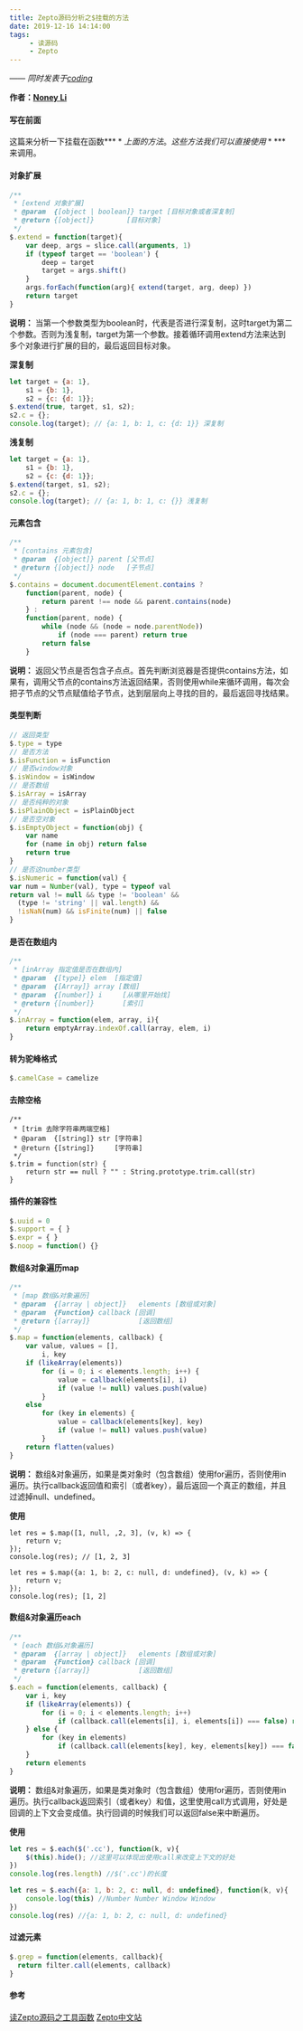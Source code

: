 ```yaml
---
title: Zepto源码分析之$挂载的方法
date: 2019-12-16 14:14:00
tags:
     - 读源码
     - Zepto
---
```


[Noney Li]: https://github.com/noney/ "noneyli"

*—— 同时发表于[coding](http://noney.coding.me/)*

__作者：[Noney Li]__

#### 写在前面

这篇来分析一下挂载在函数**$**上面的方法。这些方法我们可以直接使用**$**来调用。

#### 对象扩展

```javascript
/**
 * [extend 对象扩展]
 * @param  {[object | boolean]} target [目标对象或者深复制]
 * @return {[object]}        [目标对象]
 */
$.extend = function(target){
	var deep, args = slice.call(arguments, 1)
	if (typeof target == 'boolean') {
		deep = target
		target = args.shift()
	}
	args.forEach(function(arg){ extend(target, arg, deep) })
	return target
}
```

**说明：** 当第一个参数类型为boolean时，代表是否进行深复制，这时target为第二个参数。否则为浅复制，target为第一个参数。接着循环调用extend方法来达到多个对象进行扩展的目的，最后返回目标对象。
<!-- more -->
**深复制**

```javascript
let target = {a: 1},
    s1 = {b: 1},
    s2 = {c: {d: 1}};
$.extend(true, target, s1, s2);
s2.c = {};
console.log(target); // {a: 1, b: 1, c: {d: 1}} 深复制
```

**浅复制**

```javascript
let target = {a: 1},
    s1 = {b: 1},
    s2 = {c: {d: 1}};
$.extend(target, s1, s2);
s2.c = {};
console.log(target); // {a: 1, b: 1, c: {}} 浅复制
```

#### 元素包含

```javascript
/**
 * [contains 元素包含]
 * @param  {[object]} parent [父节点]
 * @return {[object]} node   [子节点]
 */
$.contains = document.documentElement.contains ?
	function(parent, node) {
		return parent !== node && parent.contains(node)
	} :
	function(parent, node) {
		while (node && (node = node.parentNode))
			if (node === parent) return true
		return false
	}
```

**说明：** 返回父节点是否包含子点点。首先判断浏览器是否提供contains方法，如果有，调用父节点的contains方法返回结果，否则使用while来循环调用，每次会把子节点的父节点赋值给子节点，达到层层向上寻找的目的，最后返回寻找结果。

#### 类型判断

```javascript
// 返回类型
$.type = type
// 是否方法
$.isFunction = isFunction
// 是否window对象
$.isWindow = isWindow
// 是否数组
$.isArray = isArray
// 是否纯粹的对象
$.isPlainObject = isPlainObject
// 是否空对象
$.isEmptyObject = function(obj) {
	var name
	for (name in obj) return false
	return true
}
// 是否这number类型
$.isNumeric = function(val) {
var num = Number(val), type = typeof val
return val != null && type != 'boolean' &&
  (type != 'string' || val.length) &&
  !isNaN(num) && isFinite(num) || false
}
```

#### 是否在数组内

```javascript
/**
 * [inArray 指定值是否在数组内]
 * @param  {[type]} elem  [指定值]
 * @param  {[Array]} array [数组]
 * @param  {[number]} i     [从哪里开始找]
 * @return {[number]}       [索引]
 */
$.inArray = function(elem, array, i){
	return emptyArray.indexOf.call(array, elem, i)
}
```

#### 转为驼峰格式

```javascript
$.camelCase = camelize
```

#### 去除空格

```
/**
 * [trim 去除字符串两端空格]
 * @param  {[string]} str [字符串]
 * @return {[string]}     [字符串]
 */
$.trim = function(str) {
	return str == null ? "" : String.prototype.trim.call(str)
}
```

#### 插件的兼容性

```javascript
$.uuid = 0
$.support = { }
$.expr = { }
$.noop = function() {}
```

#### 数组&对象遍历map

```javascript
/**
 * [map 数组&对象遍历]
 * @param  {[array | object]}   elements [数组或对象]
 * @param  {Function} callback [回调]
 * @return {[array]}            [返回数组]
 */
$.map = function(elements, callback) {
	var value, values = [],
		i, key
	if (likeArray(elements))
		for (i = 0; i < elements.length; i++) {
			value = callback(elements[i], i)
			if (value != null) values.push(value)
		}
	else
		for (key in elements) {
			value = callback(elements[key], key)
			if (value != null) values.push(value)
		}
	return flatten(values)
}
```

**说明：** 数组&对象遍历，如果是类对象时（包含数组）使用for遍历，否则使用in遍历。执行callback返回值和索引（或者key），最后返回一个真正的数组，并且过滤掉null、undefined。

**使用**

```
let res = $.map([1, null, ,2, 3], (v, k) => {
    return v;
});
console.log(res); // [1, 2, 3]

let res = $.map({a: 1, b: 2, c: null, d: undefined}, (v, k) => {
    return v;
});
console.log(res); [1, 2]
```

#### 数组&对象遍历each

```javascript
/**
 * [each 数组&对象遍历]
 * @param  {[array | object]}   elements [数组或对象]
 * @param  {Function} callback [回调]
 * @return {[array]}            [返回数组]
 */
$.each = function(elements, callback) {
	var i, key
	if (likeArray(elements)) {
		for (i = 0; i < elements.length; i++)
			if (callback.call(elements[i], i, elements[i]) === false) return elements
	} else {
		for (key in elements)
			if (callback.call(elements[key], key, elements[key]) === false) return elements
	}
	return elements
}
```

**说明：** 数组&对象遍历，如果是类对象时（包含数组）使用for遍历，否则使用in遍历。执行callback返回索引（或者key）和值，这里使用call方式调用，好处是回调的上下文会变成值。执行回调的时候我们可以返回false来中断遍历。

**使用**

```javascript
let res = $.each($('.cc'), function(k, v){
    $(this).hide(); //这里可以体现出使用call来改变上下文的好处
})
console.log(res.length) //$('.cc')的长度

let res = $.each({a: 1, b: 2, c: null, d: undefined}, function(k, v){
    console.log(this) //Number Number Window Window
})
console.log(res) //{a: 1, b: 2, c: null, d: undefined}
```

#### 过滤元素

```javascript
$.grep = function(elements, callback){
  return filter.call(elements, callback)
}
```

#### 参考

[读Zepto源码之工具函数]([https://github.com/yeyuqiudeng/reading-zepto/blob/master/src/%E8%AF%BBZepto%E6%BA%90%E7%A0%81%E4%B9%8B%E5%B7%A5%E5%85%B7%E5%87%BD%E6%95%B0.md](https://github.com/yeyuqiudeng/reading-zepto/blob/master/src/读Zepto源码之工具函数.md))
[Zepto中文站](http://www.zeptojs.cn/)

